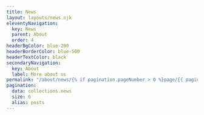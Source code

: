 ```yaml
---
title: News
layout: layouts/news.njk
eleventyNavigation:
  key: News
  parent: About
  order: 4
headerBgColor: blue-200
headerBorderColor: blue-500
headerTextColor: black
secondaryNavigation:
  key: About
  label: More about us
permalink: "/about/news/{% if pagination.pageNumber > 0 %}page/{{ pagination.pageNumber | plus: 1 }}/{% endif %}"
pagination:
  data: collections.news
  size: 6
  alias: posts
---
```

